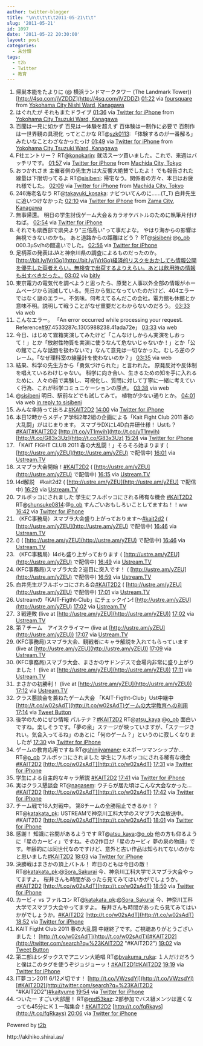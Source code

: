 ```yaml
---
author: twitter-blogger
title: "\n\t\t\t\t2011-05-21\t\t"
slug: '2011-05-21'
id: 1097
date: '2011-05-22 20:30:00'
layout: post
categories:
  - 未分類
tags:
  - t2b
  - Twitter
  - 教育
---
```


<div xmlns:georss="http://www.georss.org/georss">

1.  <span><span>帰巣本能をたよりに (@ 横浜ランドマークタワー (The Landmark Tower)) [http://4sq.com/jVZDDZ](http://4sq.com/jVZDDZ)</span> <span>[<span>01:22</span>](http://twitter.com/o_ob/status/71913829193355264) <span>via [foursquare](http://foursquare.com)</span> from [Yokohama City Nishi Ward, Kanagawa<span></span>](http://maps.google.com/maps?q=35.45468366,139.63140249)</span></span>
2.  <span><span>はぐれたが それもまたドライブ</span> <span>[<span>01:36</span>](http://twitter.com/o_ob/status/71917256233324544) <span>via [Twitter for iPhone](http://twitter.com/#!/download/iphone)</span> from [Yokohama City Tsuzuki Ward, Kanagawa<span></span>](http://maps.google.com/maps?q=35.53491199,139.5755369)</span></span>
3.  <span><span>百聞は一見に如かず 百見は一体験を超えず 百体験は一制作に必要で 百制作は一世界観の具現化 ってとこかな RT@[szk0113](http://twitter.com/szk0113 "szk0113"): 「体験するのが一番解る」みたいなことわざなかったっけ</span> <span>[<span>01:49</span>](http://twitter.com/o_ob/status/71920564440268800) <span>via [Twitter for iPhone](http://twitter.com/#!/download/iphone)</span> from [Yokohama City Tsuzuki Ward, Kanagawa<span></span>](http://maps.google.com/maps?q=35.53491199,139.5755369)</span></span>
4.  <span><span>F社エントリー？ RT@[konokarin](http://twitter.com/konokarin "konokarin"): 就活スーツ買いました。これで、来週はバッチリです。</span> <span>[<span>01:57</span>](http://twitter.com/o_ob/status/71922622300041219) <span>via [Twitter for iPhone](http://twitter.com/#!/download/iphone)</span> from [Machida City, Tokyo<span></span>](http://maps.google.com/maps?q=35.52500545,139.48520946)</span></span>
5.  <span><span>おつかれさま 主催者側の先生方は大反響大絶賛でしたよ！ でも報告された線量は下限切ってるよ RT@[sisibeni](http://twitter.com/sisibeni "sisibeni"): 帰宅なう。関係者の方々、本日はお疲れ様でした。</span> <span>[<span>02:09</span>](http://twitter.com/o_ob/status/71925640147902464) <span>via [Twitter for iPhone](http://twitter.com/#!/download/iphone)</span> from [Machida City, Tokyo<span></span>](http://maps.google.com/maps?q=35.52500545,139.48520946)</span></span>
6.  <span><span>246海老名なう RT@[takayuki_kosaka](http://twitter.com/takayuki_kosaka "takayuki_kosaka"): ナビついてんのに……(T_T) 白井先生に追いつけなかった</span> <span>[<span>02:10</span>](http://twitter.com/o_ob/status/71925874374606848) <span>via [Twitter for iPhone](http://twitter.com/#!/download/iphone)</span> from [Zama City, Kanagawa<span></span>](http://maps.google.com/maps?q=35.47608220,139.41527199)</span></span>
7.  <span><span>無事帰還。 明日の学生討伐ゲーム大会＆カラオケバトルのために執筆片付けねば。</span> <span>[<span>02:54</span>](http://twitter.com/o_ob/status/71936864793264128) <span>via [Twitter for iPhone](http://twitter.com/#!/download/iphone)</span></span></span>
8.  <span><span>それでも県西部で県央より"三倍高い"って事だよな。 やはり海からの影響は無視できないのかも。 あと道路からの距離はどう？ RT@[sisibeni](http://twitter.com/sisibeni "sisibeni"):@[o_ob](http://twitter.com/o_ob "o_ob") 000.3μSv/hの間違いでした。</span> <span>[<span>02:56</span>](http://twitter.com/o_ob/status/71937528130834432) <span>via [Twitter for iPhone](http://twitter.com/#!/download/iphone)</span></span></span>
9.  <span><span>足柄茶の発表はJAと神奈川県の調査によるものだったのか。 [http://bit.ly/jVrIGo](http://bit.ly/jVrIGo)経済的リスクをおかしても情報公開を優先した両者えらい。無検査で出荷するよりえらい。あとは飲用時の情報も出すべきだった。</span> <span>[<span>03:02</span>](http://twitter.com/o_ob/status/71938948573831169) <span>via [bitly](http://bit.ly)</span></span></span>
10.  <span><span>東京電力の電気代を調べようと思ったら、原発と人事以外全部の情報がホームページから消滅している。先日から気になっていたのだけど、404エラーではなく謎のエラー。不気味。何考えてるんだこの会社。電力館も休館とか意味不明。説明して戦うことがなぜ重要だとわからないのだろう。</span> <span>[<span>03:33</span>](http://twitter.com/o_ob/status/71946622841524224) <span>via web</span></span></span>
11.  <span><span>こんなエラー。 「An error occurred while processing your request. Reference[#97](http://twitter.com/search?q=%2397 "#97").4533287c.1305988238.41ada72e」</span> <span>[<span>03:33</span>](http://twitter.com/o_ob/status/71946726164021248) <span>via web</span></span></span>
12.  <span><span>今日、はじめて霧箱実演してみたけど「こんなけしからん実演をしおって！」とか「放射性物質を実演に使うなんて危ないじゃないか！」とか「公の館でこんな話題を扱わないで」なんて意見は一切なかった。むしろ逆のクレーム。「なぜ理科室の線量計を使わないのか？」</span> <span>[<span>03:35</span>](http://twitter.com/o_ob/status/71947219447713792) <span>via web</span></span></span>
13.  <span><span>結果、科学の先生方から「勇気づけられた」と言われた。 原発反対や反体制を唱えているわけじゃない。 科学に向き合い、生きるための知を手に入れるために、人々の前で実験し、可視化し、質問に対して丁寧に一緒に考えていく行為、これが科学コミュニケーションの原点。</span> <span>[<span>03:38</span>](http://twitter.com/o_ob/status/71947966130298880) <span>via web</span></span></span>
14.  <span><span>@[sisibeni](http://twitter.com/sisibeni "sisibeni") 明日、駅前などでも試してみて。 植物が少ない通りとか。</span> <span>[<span>04:01</span>](http://twitter.com/o_ob/status/71953689006456832) <span>via web</span> [in reply to sisibeni](http://twitter.com/sisibeni/status/71941307530096640)</span></span>
15.  <span><span>みんな傘持って出ろよ[#KAIT2D2](http://twitter.com/search?q=%23KAIT2D2 "#KAIT2D2")</span> <span>[<span>14:00</span>](http://twitter.com/o_ob/status/72104597933654016) <span>via [Twitter for iPhone](http://twitter.com/#!/download/iphone)</span></span></span>
16.  <span><span>本日12時からメディア学科2年2組の企画による「Kait Fight Club 2011 春の大乱闘」がはじまります。 スマブラDXにL4D白井研仕様！ Ustも？[#KAIT](http://twitter.com/search?q=%23KAIT "#KAIT")[#KAIT2D2](http://twitter.com/search?q=%23KAIT2D2 "#KAIT2D2") [http://t.co/yT1myih](http://t.co/yT1myih) [http://t.co/G83x3Uz](http://t.co/G83x3Uz)</span> <span>[<span>15:24</span>](http://twitter.com/o_ob/status/72125707681148928) <span>via [Twitter for iPhone](http://twitter.com/#!/download/iphone)</span></span></span>
17.  <span><span>「KAIT FIGHT CLUB 2011 春の大乱闘！」そろそろ始まります ( [http://ustre.am/yZEU](http://ustre.am/yZEU) で配信中)</span> <span>[<span>16:01</span>](http://twitter.com/o_ob/status/72134848671793152) <span>via [Ustream.TV](http://www.ustream.tv)</span></span></span>
18.  <span><span>スマブラ大会開始！[#KAIT2D2](http://twitter.com/search?q=%23KAIT2D2 "#KAIT2D2") ( [http://ustre.am/yZEU](http://ustre.am/yZEU) で配信中)</span> <span>[<span>16:15</span>](http://twitter.com/o_ob/status/72138466485485568) <span>via [Ustream.TV](http://www.ustream.tv)</span></span></span>
19.  <span><span>l4d解説　#kait2d2 ( [http://ustre.am/yZEU](http://ustre.am/yZEU) で配信中)</span> <span>[<span>16:29</span>](http://twitter.com/o_ob/status/72142021225226240) <span>via [Ustream.TV](http://www.ustream.tv)</span></span></span>
20.  <span><span>フルボッコにされました 学生にフルボッコにされる稀有な機会 [#KAIT2D2](http://twitter.com/search?q=%23KAIT2D2 "#KAIT2D2") RT@[shunsuke0814](http://twitter.com/shunsuke0814 "shunsuke0814"):@[o_ob](http://twitter.com/o_ob "o_ob") すんごいおもしろいことしてますね！！ww</span> <span>[<span>16:42</span>](http://twitter.com/o_ob/status/72145164554084352) <span>via [Twitter for iPhone](http://twitter.com/#!/download/iphone)</span></span></span>
21.  <span><span>（KFC事務局）スマブラ大会盛り上がっております〜[#kait2d2](http://twitter.com/search?q=%23kait2d2 "#kait2d2") ( [http://ustre.am/yZEU](http://ustre.am/yZEU) で配信中)</span> <span>[<span>16:46</span>](http://twitter.com/o_ob/status/72146187930697729) <span>via [Ustream.TV](http://www.ustream.tv)</span></span></span>
22.  <span><span>() ( [http://ustre.am/yZEU](http://ustre.am/yZEU) で配信中)</span> <span>[<span>16:46</span>](http://twitter.com/o_ob/status/72146276132720640) <span>via [Ustream.TV](http://www.ustream.tv)</span></span></span>
23.  <span><span>（KFC事務局）l4dも盛り上がっております ( [http://ustre.am/yZEU](http://ustre.am/yZEU) で配信中)</span> <span>[<span>16:49</span>](http://twitter.com/o_ob/status/72147091908075520) <span>via [Ustream.TV](http://www.ustream.tv)</span></span></span>
24.  <span><span>(KFC事務局)スマブラ大会２巡目に突入です！ ( [http://ustre.am/yZEU](http://ustre.am/yZEU) で配信中)</span> <span>[<span>16:59</span>](http://twitter.com/o_ob/status/72149525975932928) <span>via [Ustream.TV](http://www.ustream.tv)</span></span></span>
25.  <span><span>白井先生がフルボッコにされる会[#KAIT2D2](http://twitter.com/search?q=%23KAIT2D2 "#KAIT2D2") ( [http://ustre.am/yZEU](http://ustre.am/yZEU) で配信中)</span> <span>[<span>17:01</span>](http://twitter.com/o_ob/status/72150032631087104) <span>via [Ustream.TV](http://www.ustream.tv)</span></span></span>
26.  <span><span>Ustreamの「KAIT-Figtht-Club」にチェックイン! [http://ustre.am/yZEU](http://ustre.am/yZEU)</span> <span>[<span>17:02</span>](http://twitter.com/o_ob/status/72150229683679232) <span>via [Ustream.TV](http://www.ustream.tv)</span></span></span>
27.  <span><span>３戦連敗 (live at [http://ustre.am/yZEU](http://ustre.am/yZEU))</span> <span>[<span>17:02</span>](http://twitter.com/o_ob/status/72150404514852864) <span>via [Ustream.TV](http://www.ustream.tv)</span></span></span>
28.  <span><span>第７チーム　アイスクライマー (live at [http://ustre.am/yZEU](http://ustre.am/yZEU))</span> <span>[<span>17:07</span>](http://twitter.com/o_ob/status/72151655226933248) <span>via [Ustream.TV](http://www.ustream.tv)</span></span></span>
29.  <span><span>(KFC事務局)スマブラ大会、観戦者にキャラ解説を入れてもらっています (live at [http://ustre.am/yZEU](http://ustre.am/yZEU))</span> <span>[<span>17:09</span>](http://twitter.com/o_ob/status/72152083326959617) <span>via [Ustream.TV](http://www.ustream.tv)</span></span></span>
30.  <span><span>(KFC事務局)スマブラ大会、まさかのサドンデスで会場内非常に盛り上がりました！ (live at [http://ustre.am/yZEU](http://ustre.am/yZEU))</span> <span>[<span>17:11</span>](http://twitter.com/o_ob/status/72152610790047745) <span>via [Ustream.TV](http://www.ustream.tv)</span></span></span>
31.  <span><span>まさかの初勝利！ (live at [http://ustre.am/yZEU](http://ustre.am/yZEU))</span> <span>[<span>17:12</span>](http://twitter.com/o_ob/status/72152774401466368) <span>via [Ustream.TV](http://www.ustream.tv)</span></span></span>
32.  <span><span>クラス懇談会を兼ねたゲーム大会 「KAIT-Figtht-Club」Ust中継中 [http://t.co/w02sAdT](http://t.co/w02sAdT)ゲームの大学教育への利用</span> <span>[<span>17:14</span>](http://twitter.com/o_ob/status/72153246151610369) <span>via [Tweet Button](http://twitter.com/tweetbutton)</span></span></span>
33.  <span><span>後学のためにぜひ情報 パルテナ？[#KAIT2D2](http://twitter.com/search?q=%23KAIT2D2 "#KAIT2D2") RT@[atsu_kaya](http://twitter.com/atsu_kaya "atsu_kaya"):@[o_ob](http://twitter.com/o_ob "o_ob") 面白いですね。楽しそうです。「夢の泉」ステージが映っていますが、「ステージきれい。気合入ってるね」のあとに「何のゲーム？」というのに寂しくなりましたが</span> <span>[<span>17:30</span>](http://twitter.com/o_ob/status/72157237791035392) <span>via [Twitter for iPhone](http://twitter.com/#!/download/iphone)</span></span></span>
34.  <span><span>ゲームの教育応用ですね RT@[shinjiyamane](http://twitter.com/shinjiyamane "shinjiyamane"): eスポーツマンシップか... RT@[o_ob](http://twitter.com/o_ob "o_ob") フルボッコにされました 学生にフルボッコにされる稀有な機会[#KAIT2D2](http://twitter.com/search?q=%23KAIT2D2 "#KAIT2D2") [http://t.co/w02sAdT](http://t.co/w02sAdT)</span> <span>[<span>17:31</span>](http://twitter.com/o_ob/status/72157569296244736) <span>via [Twitter for iPhone](http://twitter.com/#!/download/iphone)</span></span></span>
35.  <span><span>学生による自主的なキャラ解説 [#KAIT2D2](http://twitter.com/search?q=%23KAIT2D2 "#KAIT2D2")</span> <span>[<span>17:41</span>](http://twitter.com/o_ob/status/72160244431724546) <span>via [Twitter for iPhone](http://twitter.com/#!/download/iphone)</span></span></span>
36.  <span><span>実はクラス懇談会 RT@[nagasem](http://twitter.com/nagasem "nagasem"): ウチらが居た頃はこんな大会なかった…[#KAIT2D2](http://twitter.com/search?q=%23KAIT2D2 "#KAIT2D2") [http://t.co/w02sAdT](http://t.co/w02sAdT)</span> <span>[<span>17:42</span>](http://twitter.com/o_ob/status/72160350950277121) <span>via [Twitter for iPhone](http://twitter.com/#!/download/iphone)</span></span></span>
37.  <span><span>チーム戦で16人対戦中。 第8チームの全勝阻止できるか！？ RT@[katakata_pk](http://twitter.com/katakata_pk "katakata_pk"): USTREAMで神奈川工科大学のスマブラ大会放送中。#KAIT2D2 [http://t.co/w02sAdT](http://t.co/w02sAdT)</span> <span>[<span>18:01</span>](http://twitter.com/o_ob/status/72165253907099648) <span>via [Twitter for iPhone](http://twitter.com/#!/download/iphone)</span></span></span>
38.  <span><span>感謝！ 知識に谷間があるようです RT@[atsu_kaya](http://twitter.com/atsu_kaya "atsu_kaya"):@[o_ob](http://twitter.com/o_ob "o_ob") 他の方も仰るように「星のカービィ」ですね。その2作目が「星のカービィ 夢の泉の物語」です。年齢的には同世代なのですけど、意外と古い作品は知られてないのかなと思いました[#KAIT2D2](http://twitter.com/search?q=%23KAIT2D2 "#KAIT2D2")</span> <span>[<span>18:03</span>](http://twitter.com/o_ob/status/72165756346961920) <span>via [Twitter for iPhone](http://twitter.com/#!/download/iphone)</span></span></span>
39.  <span><span>決勝戦はまさかの頂上バトル！ 昨日のともは今日の敵！ RT@[katakata_pk](http://twitter.com/katakata_pk "katakata_pk"):@[Sora_Sakurai](http://twitter.com/Sora_Sakurai "Sora_Sakurai") 今、神奈川工科大学でスマブラ大会やってますよ。 桜井さんも時間があったら見てみてはいかがでしょうか。[#KAIT2D2](http://twitter.com/search?q=%23KAIT2D2 "#KAIT2D2") [http://t.co/w02sAdT](http://t.co/w02sAdT)</span> <span>[<span>18:50</span>](http://twitter.com/o_ob/status/72177418781196288) <span>via [Twitter for iPhone](http://twitter.com/#!/download/iphone)</span></span></span>
40.  <span><span>カービィ vs ファルコン RT@[katakata_pk](http://twitter.com/katakata_pk "katakata_pk"):@[Sora_Sakurai](http://twitter.com/Sora_Sakurai "Sora_Sakurai") 今、神奈川工科大学でスマブラ大会やってますよ。 桜井さんも時間があったら見てみてはいかがでしょうか。[#KAIT2D2](http://twitter.com/search?q=%23KAIT2D2 "#KAIT2D2") [http://t.co/w02sAdT](http://t.co/w02sAdT)</span> <span>[<span>18:52</span>](http://twitter.com/o_ob/status/72177892095827968) <span>via [Twitter for iPhone](http://twitter.com/#!/download/iphone)</span></span></span>
41.  <span><span>KAIT Figtht Club 2011 春の大乱闘 中継終了です。ご視聴ありがとうございました！ [http://t.co/w02sAdT](http://t.co/w02sAdT)[#KAIT2D2](http://twitter.com/search?q=%23KAIT2D2 "#KAIT2D2")</span> <span>[<span>19:02</span>](http://twitter.com/o_ob/status/72180393146712064) <span>via [Tweet Button](http://twitter.com/tweetbutton)</span></span></span>
42.  <span><span>第二部はシダックスでアニソン大絶唱 RT@[byakuma_ruka](http://twitter.com/byakuma_ruka "byakuma_ruka"): １人だけだろうと僕はこのタグを使うぞジョジョーッ！[#KAIT2D1](http://twitter.com/search?q=%23KAIT2D1 "#KAIT2D1")[#KAIT2D2](http://twitter.com/search?q=%23KAIT2D2 "#KAIT2D2")</span> <span>[<span>19:19</span>](http://twitter.com/o_ob/status/72184875750400000) <span>via [Twitter for iPhone](http://twitter.com/#!/download/iphone)</span></span></span>
43.  <span><span>IT夢コン2011 6/12〆切です！ [http://t.co/VWzsdYI](http://t.co/VWzsdYI)[#KAIT2D2](http://twitter.com/search?q=%23KAIT2D2 "#KAIT2D2")[#kaityume](http://twitter.com/search?q=%23kaityume "#kaityume")</span> <span>[<span>19:54</span>](http://twitter.com/o_ob/status/72193572530683904) <span>via [Twitter for iPhone](http://twitter.com/#!/download/iphone)</span></span></span>
44.  <span><span>ついたー すごい大部屋！ RT@[red53kaz](http://twitter.com/red53kaz "red53kaz"): 2部参加でバス組メンツは遅くなっても45分にＫ１一階集合！[#KAIT2D2](http://twitter.com/search?q=%23KAIT2D2 "#KAIT2D2") [http://t.co/fqRkays](http://t.co/fqRkays)</span> <span>[<span>20:06</span>](http://twitter.com/o_ob/status/72196652357779456) <span>via [Twitter for iPhone](http://twitter.com/#!/download/iphone)</span></span></span>

</div>

Powered by [t2b](http://t2b.utilz.jp/)

<div>http://akihiko.shirai.as/</div>
